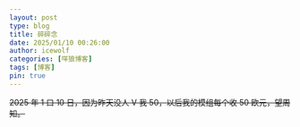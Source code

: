 ```yaml
---
layout: post
type: blog
title: 碎碎念
date: 2025/01/10 00:26:00
author: icewolf
categories: [咩狼博客]
tags: [博客]
pin: true
---
```


~~2025 年 1 曰 10 日，因为昨天没人 V 我 50，以后我的模组每个收 50 欧元，望周知。~~

